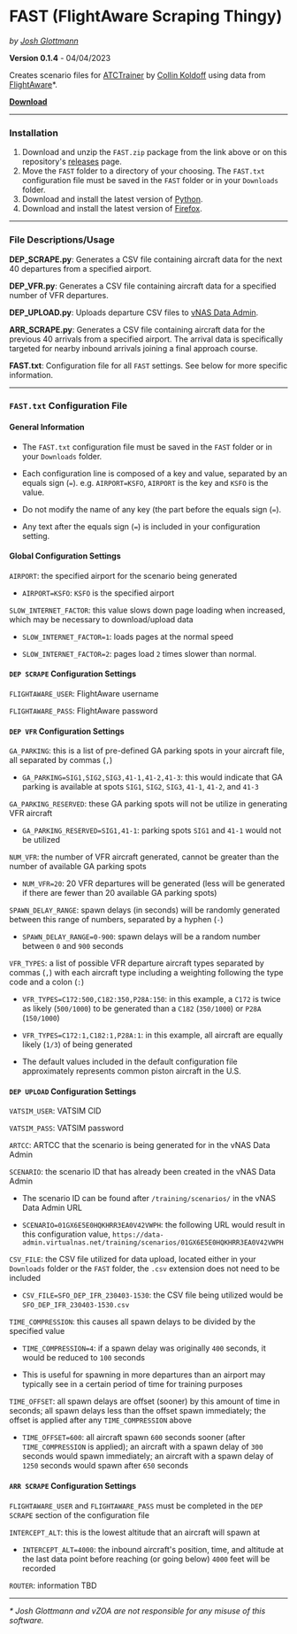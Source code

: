 # FAST (FlightAware Scraping Thingy)

_by [Josh Glottmann](https://github.com/glott)_

**Version 0.1.4** - 04/04/2023

Creates scenario files for [ATCTrainer](https://atctrainer.collinkoldoff.dev/#about) by [Collin Koldoff](https://github.com/collink2451) using data from [FlightAware](https://flightaware.com/)\*. 

__[Download](https://github.com/vzoa/FAST/releases)__ 

---
### Installation

1) Download and unzip the `FAST.zip` package from the link above or on this repository's [releases](https://github.com/vzoa/FAST/releases) page. 
2) Move the `FAST` folder to a directory of your choosing. The `FAST.txt` configuration file must be saved in the `FAST` folder or in your `Downloads` folder.  
3) Download and install the latest version of [Python](https://www.python.org/downloads/). 
4) Download and install the latest version of [Firefox](https://www.mozilla.org/en-US/firefox/new/).

---
### File Descriptions/Usage

**DEP_SCRAPE.py**: Generates a CSV file containing aircraft data for the next 40 departures from a specified airport. 

**DEP_VFR.py**: Generates a CSV file containing aircraft data for a specified number of VFR departures. 

**DEP_UPLOAD.py**: Uploads departure CSV files to [vNAS Data Admin](https://data-admin.virtualnas.net/).

**ARR_SCRAPE.py**: Generates a CSV file containing aircraft data for the previous 40 arrivals from a specified airport. The arrival data is specifically targeted for nearby inbound arrivals joining a final approach course. 

**FAST.txt**: Configuration file for all `FAST` settings. See below for more specific information.

---
### `FAST.txt` Configuration File

#### General Information

- The `FAST.txt` configuration file must be saved in the `FAST` folder or in your `Downloads` folder. 

- Each configuration line is composed of a key and value, separated by an equals sign (`=`). e.g. `AIRPORT=KSFO`, `AIRPORT` is the key and `KSFO` is the value.  

- Do not modify the name of any key (the part before the equals sign (`=`).

- Any text after the equals sign (`=`) is included in your configuration setting. 

#### Global Configuration Settings

`AIRPORT`: the specified airport for the scenario being generated

- `AIRPORT=KSFO`: `KSFO` is the specified airport

`SLOW_INTERNET_FACTOR`: this value slows down page loading when increased, which may be necessary to download/upload data

- `SLOW_INTERNET_FACTOR=1`: loads pages at the normal speed

- `SLOW_INTERNET_FACTOR=2`: pages load `2` times slower than normal.

#### `DEP SCRAPE` Configuration Settings

`FLIGHTAWARE_USER`: FlightAware username

`FLIGHTAWARE_PASS`: FlightAware password

#### `DEP VFR` Configuration Settings

`GA_PARKING`: this is a list of pre-defined GA parking spots in your aircraft file, all separated by commas (`,`)

- `GA_PARKING=SIG1,SIG2,SIG3,41-1,41-2,41-3`: this would indicate that GA parking is available at spots `SIG1`, `SIG2`, `SIG3`, `41-1`, `41-2`, and `41-3`

`GA_PARKING_RESERVED`: these GA parking spots will not be utilize in generating VFR aircraft

- `GA_PARKING_RESERVED=SIG1,41-1`: parking spots `SIG1` and `41-1` would not be utilized

`NUM_VFR`: the number of VFR aircraft generated, cannot be greater than the number of available GA parking spots

- `NUM_VFR=20`: 20 VFR departures will be generated (less will be generated if there are fewer than 20 available GA parking spots)

`SPAWN_DELAY_RANGE`: spawn delays (in seconds) will be randomly generated between this range of numbers, separated by a hyphen (`-`)

- `SPAWN_DELAY_RANGE=0-900`: spawn delays will be a random number between `0` and `900` seconds

`VFR_TYPES`: a list of possible VFR departure aircraft types separated by commas (`,`) with each aircraft type including a weighting following the type code and a colon (`:`)

- `VFR_TYPES=C172:500,C182:350,P28A:150`: in this example, a `C172` is twice as likely (`500/1000`) to be generated than a `C182` (`350/1000`) or `P28A` (`150/1000`)

- `VFR_TYPES=C172:1,C182:1,P28A:1`: in this example, all aircraft are equally likely (`1/3`) of being generated

- The default values included in the default configuration file approximately represents common piston aircraft in the U.S.

#### `DEP UPLOAD` Configuration Settings

`VATSIM_USER`: VATSIM CID

`VATSIM_PASS`: VATSIM password

`ARTCC`: ARTCC that the scenario is being generated for in the vNAS Data Admin

`SCENARIO`: the scenario ID that has already been created in the vNAS Data Admin

- The scenario ID can be found after `/training/scenarios/` in the vNAS Data Admin URL

- `SCENARIO=01GX6E5E0HQKHRR3EA0V42VWPH`: the following URL would result in this configuration value, `https://data-admin.virtualnas.net/training/scenarios/01GX6E5E0HQKHRR3EA0V42VWPH`

`CSV_FILE`: the CSV file utilized for data upload, located either in your `Downloads` folder or the `FAST` folder, the `.csv` extension does not need to be included

- `CSV_FILE=SFO_DEP_IFR_230403-1530`: the CSV file being utilized would be `SFO_DEP_IFR_230403-1530.csv`

`TIME_COMPRESSION`: this causes all spawn delays to be divided by the specified value

- `TIME_COMPRESSION=4`: if a spawn delay was originally `400` seconds, it would be reduced to `100` seconds

- This is useful for spawning in more departures than an airport may typically see in a certain period of time for training purposes

`TIME_OFFSET`: all spawn delays are offset (sooner) by this amount of time in seconds; all spawn delays less than the offset spawn immediately; the offset is applied after any `TIME_COMPRESSION` above 

- `TIME_OFFSET=600`: all aircraft spawn `600` seconds sooner (after `TIME_COMPRESSION` is applied); an aircraft with a spawn delay of `300` seconds would spawn immediately; an aircraft with a spawn delay of `1250` seconds would spawn after `650` seconds

#### `ARR SCRAPE` Configuration Settings

`FLIGHTAWARE_USER` and `FLIGHTAWARE_PASS` must be completed in the `DEP SCRAPE` section of the configuration file

`INTERCEPT_ALT`: this is the lowest altitude that an aircraft will spawn at

- `INTERCEPT_ALT=4000`: the inbound aircraft's position, time, and altitude at the last data point before reaching (or going below) `4000` feet will be recorded

`ROUTER`: information TBD

---
*\* Josh Glottmann and vZOA are not responsible for any misuse of this software.*